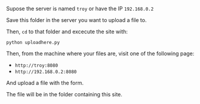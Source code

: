 Supose the server is named `troy` or have the IP `192.168.0.2`

Save this folder in the server you want to upload a file to.

Then, `cd` to that folder and excecute the site with:

    python uploadhere.py

Then, from the machine where your files are, visit one of the following page:

 * `http://troy:8080`
 * `http://192.168.0.2:8080`
 
 And upload a file with the form.
 
 The file will be in the folder containing this site.
